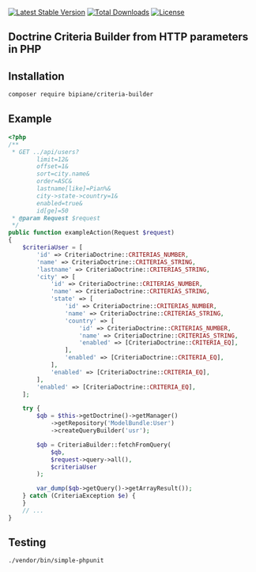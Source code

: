 [![Latest Stable Version](https://poser.pugx.org/bipiane/criteria-builder/v/stable)](https://packagist.org/packages/bipiane/criteria-builder)
[![Total Downloads](https://poser.pugx.org/bipiane/criteria-builder/downloads)](https://packagist.org/packages/bipiane/criteria-builder)
[![License](https://poser.pugx.org/bipiane/criteria-builder/license)](https://packagist.org/packages/bipiane/criteria-builder)

Doctrine Criteria Builder from HTTP parameters in PHP
------------

Installation
------------

```bash
composer require bipiane/criteria-builder
```

Example
------------

```php
<?php
/**
 * GET ../api/users?
        limit=12&
        offset=1&
        sort=city.name&
        order=ASC&
        lastname[like]=Pian%&
        city->state->country=1&
        enabled=true&
        id[ge]=50
 * @param Request $request
 */
public function exampleAction(Request $request)
{
    $criteriaUser = [
        'id' => CriteriaDoctrine::CRITERIAS_NUMBER,
        'name' => CriteriaDoctrine::CRITERIAS_STRING,
        'lastname' => CriteriaDoctrine::CRITERIAS_STRING,
        'city' => [
            'id' => CriteriaDoctrine::CRITERIAS_NUMBER,
            'name' => CriteriaDoctrine::CRITERIAS_STRING,
            'state' => [
                'id' => CriteriaDoctrine::CRITERIAS_NUMBER,
                'name' => CriteriaDoctrine::CRITERIAS_STRING,
                'country' => [
                    'id' => CriteriaDoctrine::CRITERIAS_NUMBER,
                    'name' => CriteriaDoctrine::CRITERIAS_STRING,
                    'enabled' => [CriteriaDoctrine::CRITERIA_EQ],
                ],
                'enabled' => [CriteriaDoctrine::CRITERIA_EQ],
            ],
            'enabled' => [CriteriaDoctrine::CRITERIA_EQ],
        ],
        'enabled' => [CriteriaDoctrine::CRITERIA_EQ],
    ];

    try {
        $qb = $this->getDoctrine()->getManager()
            ->getRepository('ModelBundle:User')
            ->createQueryBuilder('usr');

        $qb = CriteriaBuilder::fetchFromQuery(
            $qb,
            $request->query->all(),
            $criteriaUser
        );

        var_dump($qb->getQuery()->getArrayResult());
    } catch (CriteriaException $e) {
    }
    // ...
}
```

Testing
------------

```
./vendor/bin/simple-phpunit
```